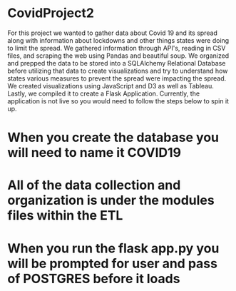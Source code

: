 # CovidProject2

For this project we wanted to gather data about Covid 19 and its spread along with information about lockdowns and other things states were doing to limit the spread.  We gathered information through API's, reading in CSV files, and scraping the web using Pandas and beautiful soup. We organized and prepped the data to be stored into a SQLAlchemy Relational Database before utilizing that data to create visualizations and try to understand how states various measures to prevent the spread were impacting the spread.  We created visualizations using JavaScript and D3 as well as Tableau.  Lastly, we compiled it to create a Flask Application.  Currently, the application is not live so you would need to follow the steps below to spin it up.


# When you create the database you will need to name it COVID19

# All of the data collection and organization is under the modules files within the ETL

# When you run the flask app.py you will be prompted for user and pass of POSTGRES before it loads

